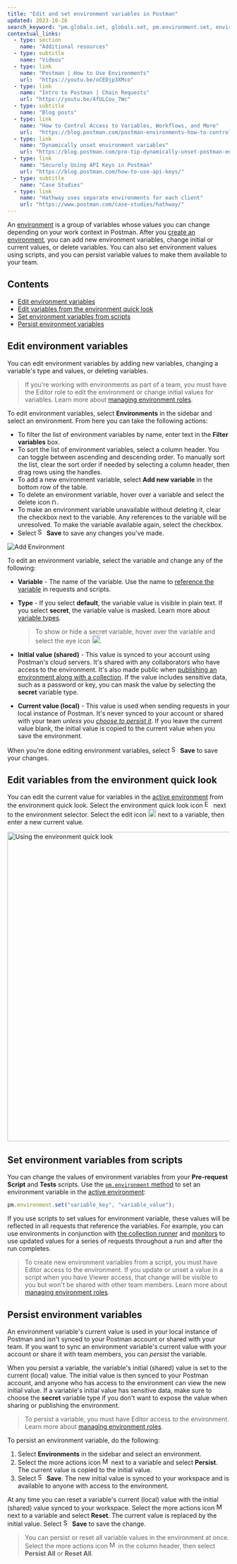```yaml
---
title: "Edit and set environment variables in Postman"
updated: 2023-10-26
search_keyword: "pm.globals.set, globals.set, pm.environment.set, environment.set, pm.variables.get, variables.get, pm.globals.get, globals.get, pm.environment.get, environment.get"
contextual_links:
  - type: section
    name: "Additional resources"
  - type: subtitle
    name: "Videos"
  - type: link
    name: "Postman | How to Use Environments"
    url:  "https://youtu.be/oCEDjp3XMco"
  - type: link
    name: "Intro to Postman | Chain Requests"
    url: "https://youtu.be/4fULCou_7Wc"
  - type: subtitle
    name: "Blog posts"
  - type: link
    name: "How to Control Access to Variables, Workflows, and More"
    url:  "https://blog.postman.com/postman-environments-how-to-control-access-to-variables-workflows-and-more/"
  - type: link
    name: "Dynamically unset environment variables"
    url: "https://blog.postman.com/pro-tip-dynamically-unset-postman-environment-variables/"
  - type: link
    name: "Securely Using API Keys in Postman"
    url: "https://blog.postman.com/how-to-use-api-keys/"
  - type: subtitle
    name: "Case Studies"
  - type: link
    name: "Hathway uses separate environments for each client"
    url: "https://www.postman.com/case-studies/hathway/"
---
```


An [environment](/docs/sending-requests/environments/managing-environments/) is a group of variables whose values you can change depending on your work context in Postman. After you [create an environment](/docs/sending-requests/environments/managing-environments/#create-an-environment), you can add new environment variables, change initial or current values, or delete variables. You can also set environment values using scripts, and you can persist variable values to make them available to your team.

## Contents

* [Edit environment variables](#edit-environment-variables)
* [Edit variables from the environment quick look](#edit-variables-from-the-environment-quick-look)
* [Set environment variables from scripts](#set-environment-variables-from-scripts)
* [Persist environment variables](#persist-environment-variables)

## Edit environment variables

You can edit environment variables by adding new variables, changing a variable's type and values, or deleting variables.

> If you're working with environments as part of a team, you must have the Editor role to edit the environment or change initial values for variables. Learn more about [managing environment roles](/docs/sending-requests/environments/team-environments/#manage-environment-roles).

To edit environment variables, select **Environments** in the sidebar and select an environment. From here you can take the following actions:

* To filter the list of environment variables by name, enter text in the **Filter variables** box.
* To sort the list of environment variables, select a column header. You can toggle between ascending and descending order. To manually sort the list, clear the sort order if needed by selecting a column header, then drag rows using the handles.
* To add a new environment variable, select **Add new variable** in the bottom row of the table.
* To delete an environment variable, hover over a variable and select the delete icon <img alt="Delete icon" src="https://assets.postman.com/postman-docs/icon-delete-v9.jpg#icon" width="12px">.
* To make an environment variable unavailable without deleting it, clear the checkbox next to the variable. Any references to the variable will be unresolved. To make the variable available again, select the checkbox.
* Select <img alt="Save icon" src="https://assets.postman.com/postman-docs/icon-save.jpg#icon" width="16px"> **Save** to save any changes you've made.

![Add Environment](https://assets.postman.com/postman-docs/v10/environment-editor-v10-18.jpg)

To edit an environment variable, select the variable and change any of the following:

* **Variable** - The name of the variable. Use the name to [reference the variable](/docs/sending-requests/environments/managing-environments/#use-variables-in-requests-and-scripts) in requests and scripts.
* **Type** - If you select **default**, the variable value is visible in plain text. If you select **secret**, the variable value is masked. Learn more about [variable types](/docs/sending-requests/variables/#variable-types).

    > To show or hide a secret variable, hover over the variable and select the eye icon <img alt="Unmask variable icon" src="https://assets.postman.com/postman-docs/icon-eye-crossed-out.jpg#icon" width="18px">.

* **Initial value (shared)** - This value is synced to your account using Postman's cloud servers. It's shared with any collaborators who have access to the environment. It's also made public when [publishing an environment along with a collection](/docs/publishing-your-api/publishing-your-docs/). If the value includes sensitive data, such as a password or key, you can mask the value by selecting the **secret** variable type.
* **Current value (local)** - This value is used when sending requests in your local instance of Postman. It's never synced to your account or shared with your team _unless you [choose to persist it](#persist-environment-variables)_. If you leave the current value blank, the initial value is copied to the current value when you save the environment.

When you're done editing environment variables, select <img alt="Save icon" src="https://assets.postman.com/postman-docs/icon-save.jpg#icon" width="16px"> **Save** to save your changes.

## Edit variables from the environment quick look

You can edit the current value for variables in the [active environment](/docs/sending-requests/environments/managing-environments/#switch-between-environments) from the environment quick look. Select the environment quick look icon <img alt="Environment quick look icon" src="https://assets.postman.com/postman-docs/icon-environment-quick-look.jpg#icon" width="16px"> next to the environment selector. Select the edit icon <img alt="Edit icon" src="https://assets.postman.com/postman-docs/documentation-edit-icon-v8-10.jpg#icon" width="18px"> next to a variable, then enter a new current value.

<img alt="Using the environment quick look" src="https://assets.postman.com/postman-docs/v10/environment-quick-look-edit-v10.jpg" width="700px"/>

## Set environment variables from scripts

You can change the values of environment variables from your **Pre-request Script** and **Tests** scripts. Use the [`pm.environment` method](/docs/writing-scripts/script-references/postman-sandbox-api-reference/#using-environment-variables-in-scripts) to set an environment variable in the [active environment](/docs/sending-requests/environments/managing-environments/#switch-between-environments):

```js
pm.environment.set("variable_key", "variable_value");
```

If you use scripts to set values for environment variable, these values will be reflected in all requests that reference the variables. For example, you can use environments in conjunction with [the collection runner](/docs/collections/running-collections/intro-to-collection-runs/) and [monitors](/docs/monitoring-your-api/intro-monitors/) to use updated values for a series of requests throughout a run and after the run completes.

> To create new environment variables from a script, you must have Editor access to the environment. If you update or unset a value in a script when you have Viewer access, that change will be visible to you but won't be shared with other team members. Learn more about [managing environment roles](/docs/sending-requests/environments/team-environments/#manage-environment-roles).

## Persist environment variables

An environment variable's current value is used in your local instance of Postman and isn't synced to your Postman account or shared with your team. If you want to sync an environment variable's current value with your account or share it with team members, you can _persist_ the variable.

When you persist a variable, the variable's initial (shared) value is set to the current (local) value. The initial value is then synced to your Postman account, and anyone who has access to the environment can view the new initial value. If a variable's initial value has sensitive data, make sure to choose the **secret** variable type if you don't want to expose the value when sharing or publishing the environment.

> To persist a variable, you must have Editor access to the environment. Learn more about [managing environment roles](/docs/sending-requests/environments/team-environments/#manage-environment-roles).

To persist an environment variable, do the following:

1. Select **Environments** in the sidebar and select an environment.
1. Select the more actions icon <img alt="More actions icon" src="https://assets.postman.com/postman-docs/icon-more-actions-v9.jpg#icon" width="16px"> next to a variable and select **Persist**. The current value is copied to the initial value.
1. Select <img alt="Save icon" src="https://assets.postman.com/postman-docs/icon-save.jpg#icon" width="16px"> **Save**. The new initial value is synced to your workspace and is available to anyone with access to the environment.

At any time you can reset a variable's current (local) value with the initial (shared) value synced to your workspace. Select the more actions icon <img alt="More actions icon" src="https://assets.postman.com/postman-docs/icon-more-actions-v9.jpg#icon" width="16px"> next to a variable and select **Reset**. The current value is replaced by the initial value. Select <img alt="Save icon" src="https://assets.postman.com/postman-docs/icon-save.jpg#icon" width="16px"> **Save** to save the change.

> You can persist or reset all variable values in the environment at once. Select the more actions icon <img alt="More actions icon" src="https://assets.postman.com/postman-docs/icon-more-actions-v9.jpg#icon" width="16px"> in the column header, then select **Persist All** or **Reset All**.
